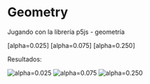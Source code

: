 # Geometry
Jugando con la librería p5js - geometría

[alpha=0.025]
[alpha=0.075]
[alpha=0.250]

Resultados:

![alpha=0.025](https://github.com/AlbertLorenzo/Geomtry/blob/master/pntScreen/.0250.PNG)
![alpha=0.075](https://github.com/AlbertLorenzo/Geomtry/blob/master/pntScreen/.0750.PNG)
![alpha=0.250](https://github.com/AlbertLorenzo/Geomtry/blob/master/pntScreen/100-.250.PNG)
